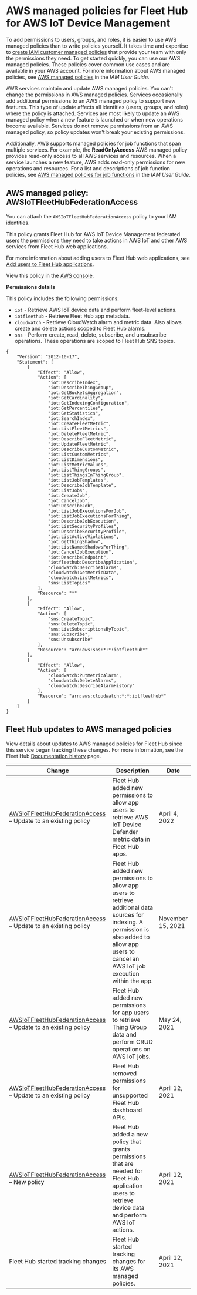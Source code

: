 # AWS managed policies for Fleet Hub for AWS IoT Device Management<a name="security-iam-awsmanpol"></a>







To add permissions to users, groups, and roles, it is easier to use AWS managed policies than to write policies yourself\. It takes time and expertise to [create IAM customer managed policies](https://docs.aws.amazon.com/IAM/latest/UserGuide/access_policies_create-console.html) that provide your team with only the permissions they need\. To get started quickly, you can use our AWS managed policies\. These policies cover common use cases and are available in your AWS account\. For more information about AWS managed policies, see [AWS managed policies](https://docs.aws.amazon.com/IAM/latest/UserGuide/access_policies_managed-vs-inline.html#aws-managed-policies) in the *IAM User Guide*\.

AWS services maintain and update AWS managed policies\. You can't change the permissions in AWS managed policies\. Services occasionally add additional permissions to an AWS managed policy to support new features\. This type of update affects all identities \(users, groups, and roles\) where the policy is attached\. Services are most likely to update an AWS managed policy when a new feature is launched or when new operations become available\. Services do not remove permissions from an AWS managed policy, so policy updates won't break your existing permissions\.

Additionally, AWS supports managed policies for job functions that span multiple services\. For example, the **ReadOnlyAccess** AWS managed policy provides read\-only access to all AWS services and resources\. When a service launches a new feature, AWS adds read\-only permissions for new operations and resources\. For a list and descriptions of job function policies, see [AWS managed policies for job functions](https://docs.aws.amazon.com/IAM/latest/UserGuide/access_policies_job-functions.html) in the *IAM User Guide*\.









## AWS managed policy: AWSIoTFleetHubFederationAccess<a name="security-iam-awsmanpol-AWSIoTFleetHubFederationAccess"></a>





You can attach the `AWSIoTFleetHubFederationAccess` policy to your IAM identities\.



This policy grants Fleet Hub for AWS IoT Device Management federated users the permissions they need to take actions in AWS IoT and other AWS services from Fleet Hub web applications\.

For more information about adding users to Fleet Hub web applications, see [Add users to Fleet Hub applications](aws-iot-monitor-admin-work-with-apps-add-users.md)\.

View this policy in the [AWS console](https://console.aws.amazon.com/iam/home?#/policies/arn:aws:iam::aws:policy/service-role/AWSIoTFleetHubFederationAccess$jsonEditor)\.

**Permissions details**

This policy includes the following permissions:
+ `iot` \- Retrieve AWS IoT device data and perform fleet\-level actions\.
+ `iotfleethub` \- Retrieve Fleet Hub app metadata\.
+ `cloudwatch` \- Retrieve CloudWatch alarm and metric data\. Also allows create and delete actions scoped to Fleet Hub alarms\.
+ `sns` \- Perform create, read, delete, subscribe, and unsubscribe operations\. These operations are scoped to Fleet Hub SNS topics\.

```
{
    "Version": "2012-10-17",
    "Statement": [
        {
            "Effect": "Allow",
            "Action": [
                "iot:DescribeIndex",
                "iot:DescribeThingGroup",
                "iot:GetBucketsAggregation",
                "iot:GetCardinality",
                "iot:GetIndexingConfiguration",
                "iot:GetPercentiles",
                "iot:GetStatistics",
                "iot:SearchIndex",
                "iot:CreateFleetMetric",
                "iot:ListFleetMetrics",
                "iot:DeleteFleetMetric",
                "iot:DescribeFleetMetric",
                "iot:UpdateFleetMetric",
                "iot:DescribeCustomMetric",
                "iot:ListCustomMetrics",
                "iot:ListDimensions",
                "iot:ListMetricValues",
                "iot:ListThingGroups",
                "iot:ListThingsInThingGroup",
                "iot:ListJobTemplates",
                "iot:DescribeJobTemplate",
                "iot:ListJobs",
                "iot:CreateJob",
                "iot:CancelJob",
                "iot:DescribeJob",
                "iot:ListJobExecutionsForJob",
                "iot:ListJobExecutionsForThing",
                "iot:DescribeJobExecution",
                "iot:ListSecurityProfiles",
                "iot:DescribeSecurityProfile",
                "iot:ListActiveViolations",
                "iot:GetThingShadow",
                "iot:ListNamedShadowsForThing",
                "iot:CancelJobExecution",
                "iot:DescribeEndpoint",
                "iotfleethub:DescribeApplication",
                "cloudwatch:DescribeAlarms",
                "cloudwatch:GetMetricData",
                "cloudwatch:ListMetrics",
                "sns:ListTopics"
            ],
            "Resource": "*"
        },
        {
            "Effect": "Allow",
            "Action": [
                "sns:CreateTopic",
                "sns:DeleteTopic",
                "sns:ListSubscriptionsByTopic",
                "sns:Subscribe",
                "sns:Unsubscribe"
            ],
            "Resource": "arn:aws:sns:*:*:iotfleethub*"
        },
        {
            "Effect": "Allow",
            "Action": [
                "cloudwatch:PutMetricAlarm",
                "cloudwatch:DeleteAlarms",
                "cloudwatch:DescribeAlarmHistory"
            ],
            "Resource": "arn:aws:cloudwatch:*:*:iotfleethub*"
        }
    ]
}
```





## Fleet Hub updates to AWS managed policies<a name="security-iam-awsmanpol-updates"></a>



View details about updates to AWS managed policies for Fleet Hub since this service began tracking these changes\. For more information, see the Fleet Hub [Documentation history](documentation-history-aws-iot-monitor.md) page\.




| Change | Description | Date | 
| --- | --- | --- | 
|   [AWSIoTFleetHubFederationAccess](#security-iam-awsmanpol-AWSIoTFleetHubFederationAccess) – Update to an existing policy  |  Fleet Hub added new permissions to allow app users to retrieve AWS IoT Device Defender metric data in Fleet Hub apps\.  | April 4, 2022 | 
|   [AWSIoTFleetHubFederationAccess](#security-iam-awsmanpol-AWSIoTFleetHubFederationAccess) – Update to an existing policy  |  Fleet Hub added new permissions to allow app users to retrieve additional data sources for indexing\. A permission is also added to allow app users to cancel an AWS IoT job execution within the app\.  | November 15, 2021 | 
|   [AWSIoTFleetHubFederationAccess](#security-iam-awsmanpol-AWSIoTFleetHubFederationAccess) – Update to an existing policy  |  Fleet Hub added new permissions for app users to retrieve Thing Group data and perform CRUD operations on AWS IoT jobs\.  | May 24, 2021 | 
|   [AWSIoTFleetHubFederationAccess](#security-iam-awsmanpol-AWSIoTFleetHubFederationAccess) – Update to an existing policy  |  Fleet Hub removed permissions for unsupported Fleet Hub dashboard APIs\.  | April 12, 2021 | 
|  [AWSIoTFleetHubFederationAccess](#security-iam-awsmanpol-AWSIoTFleetHubFederationAccess) – New policy  |  Fleet Hub added a new policy that grants permissions that are needed for Fleet Hub application users to retrieve device data and perform AWS IoT actions\.  | April 12, 2021 | 
|  Fleet Hub started tracking changes  |  Fleet Hub started tracking changes for its AWS managed policies\.  | April 12, 2021 | 